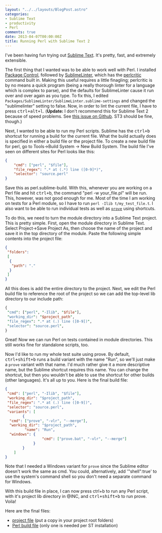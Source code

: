 ```yaml
---
layout: "../../layouts/BlogPost.astro"
categories:
- Sublime Text
- productivity
- Perl
comments: true
date: 2013-04-07T00:00:00Z
title: Running Perl with Sublime Text 2
---
```


I've been having fun trying out [Sublime Text](http://www.sublimetext.com/). It's pretty, fast, and extremely extensible.

The first thing that I wanted was to be able to work well with Perl. I installed [Package Control](http://wbond.net/sublime_packages/package_control), followed by [SublimeLinter](https://github.com/SublimeLinter/SublimeLinter), which has the [perlcritic](http://perlcritic.com/) command built in. Making this useful requires a little finagling; perlcritic is by no means a quick program (being a really thorough linter for a language which is complex to parse), and the defaults for SublimeLinter cause it run over and over again as you type. To fix this, I edited `Packages/SublimeLinter/SublimeLinter.sublime-settings` and changed the "sublimelinter" setting to false. Now, in order to lint the current file, I have to press <kbd>ctrl+alt+l</kbd>. (**Update:** I don't recommend this for Sublime Text 2 because of speed problems. See [this issue on Github](https://github.com/SublimeLinter/SublimeLinter/issues/408). ST3 should be fine, though.)

Next, I wanted to be able to run my Perl scripts. Sublime has the <kbd>ctrl+b</kbd> shortcut for running a build for the current file. What the build actually does is specified in either a build file or the project file. To create a new build file for perl, go to Tools->Build System -> New Build System. The build file I've seen on different sites for Perl looks like this:

``` json
{
    "cmd": ["perl", "$file"],
    "file_regex": ".* at (.*) line ([0-9]*)",
    "selector": "source.perl"
}
```

Save this as perl.sublime-build. With this, whenever you are working on a Perl file and hit <kbd>ctrl+b</kbd>, the command "perl -w your_file.pl" will be run. This, however, was not good enough for me. Most of the time I am working on tests for a Perl module, so I have to run `perl -Ilib t/my_test_file.t`. I also want to be able to run individual tests as well as [`prove`](https://metacpan.org/module/OVID/Test-Harness-3.26/bin/prove) using shortcuts.

To do this, we need to turn the module directory into a Sublime Text project. This is pretty simple. First, open the module directory in Sublime Text. Select Project->Save Project As, then choose the name of the project and save it in the top directory of the module. Paste the following simple contents into the project file:

``` json
{
 "folders":
 [
  {
   "path": "."
  }
 ]
}
```

All this does is add the entire directory to the project. Next, we edit the Perl build file to reference the root of the project so we can add the top-level lib directory to our include path:

``` perl
{
 "cmd": ["perl", "-Ilib", "$file"],
 "working_dir": "$project_path",
 "file_regex": ".* at (.) line ([0-9])",
 "selector": "source.perl",
}
```

Great! Now we can run Perl on tests contained in module directories. This still works fine for standalone scripts, too.

Now I'd like to run my whole test suite using prove. By default, <kbd>ctrl+shift+b</kbd> runs a build variant with the name "Run", so we'll just make a `prove` variant with that name. I'd much rather give it a more descriptive name, but the Sublime shortcut requires this name. You can change the shortcut, but then you wouldn't be able to use the shortcut for other builds (other languages). It's all up to you. Here is the final build file:

``` json
{
 "cmd": ["perl", "-Ilib", "$file"],
 "working_dir": "$project_path",
 "file_regex": ".* at (.) line ([0-9])",
 "selector": "source.perl",
 "variants": [
        {
  "cmd": ["prove", "-vlr", "--merge"],
  "working_dir": "$project_path",
         "name": "Run",
  "windows": {
                 "cmd": ["prove.bat", "-vlr", "--merge"]
             }
        }
    ]
}
```

Note that I needed a Windows variant for `prove` since the Sublime editor doesn't work the same as cmd. You could, alternatively, add '"shell":true' to use the system's command shell so you don't need a separate command for Windows.

With this build file in place, I can now press ctrl+b to run any Perl script, with it's project lib directory in @INC, and <kbd>ctrl+shift+b</kbd> to run prove. Voila!

Here are the final files:

* [project file](https://sites.google.com/site/complingfiles/files/perl-module.sublime-project?attredirects=0&d=1) (put a copy in your project root folders)
* [Perl build file](https://sites.google.com/site/complingfiles/files/perl.sublime-build?attredirects=0&d=1) (only one is needed per ST installation)
